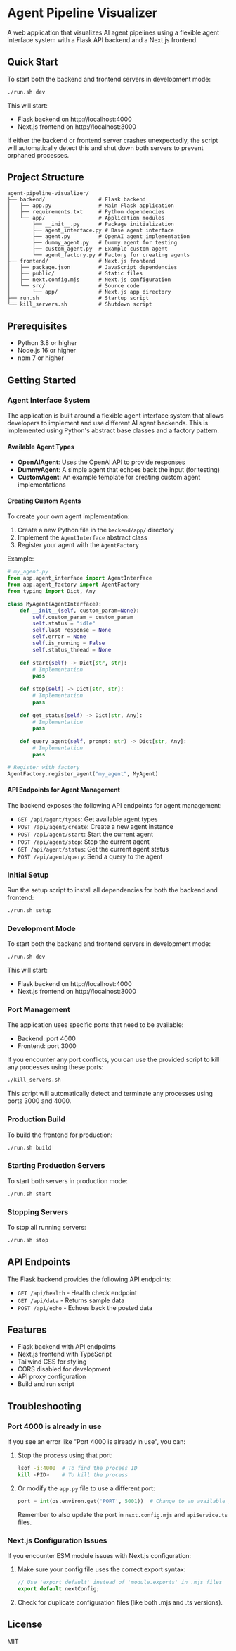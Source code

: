 # Agent Pipeline Visualizer

A web application that visualizes AI agent pipelines using a flexible agent interface system with a Flask API backend and a Next.js frontend.

## Quick Start

To start both the backend and frontend servers in development mode:

```bash
./run.sh dev
```

This will start:
- Flask backend on http://localhost:4000
- Next.js frontend on http://localhost:3000

If either the backend or frontend server crashes unexpectedly, the script will automatically detect this and shut down both servers to prevent orphaned processes.

## Project Structure

```
agent-pipeline-visualizer/
├── backend/                 # Flask backend
│   ├── app.py               # Main Flask application
│   ├── requirements.txt     # Python dependencies
│   └── app/                 # Application modules
│       ├── __init__.py      # Package initialization
│       ├── agent_interface.py # Base agent interface
│       ├── agent.py         # OpenAI agent implementation
│       ├── dummy_agent.py   # Dummy agent for testing
│       ├── custom_agent.py  # Example custom agent
│       └── agent_factory.py # Factory for creating agents
├── frontend/                # Next.js frontend
│   ├── package.json         # JavaScript dependencies
│   ├── public/              # Static files
│   ├── next.config.mjs      # Next.js configuration
│   └── src/                 # Source code
│       └── app/             # Next.js app directory
├── run.sh                   # Startup script
└── kill_servers.sh          # Shutdown script
```

## Prerequisites

- Python 3.8 or higher
- Node.js 16 or higher
- npm 7 or higher

## Getting Started

### Agent Interface System

The application is built around a flexible agent interface system that allows developers to implement and use different AI agent backends. This is implemented using Python's abstract base classes and a factory pattern.

#### Available Agent Types

- **OpenAIAgent**: Uses the OpenAI API to provide responses
- **DummyAgent**: A simple agent that echoes back the input (for testing)
- **CustomAgent**: An example template for creating custom agent implementations

#### Creating Custom Agents

To create your own agent implementation:

1. Create a new Python file in the `backend/app/` directory
2. Implement the `AgentInterface` abstract class
3. Register your agent with the `AgentFactory`

Example:

```python
# my_agent.py
from app.agent_interface import AgentInterface
from app.agent_factory import AgentFactory
from typing import Dict, Any

class MyAgent(AgentInterface):
    def __init__(self, custom_param=None):
        self.custom_param = custom_param
        self.status = "idle"
        self.last_response = None
        self.error = None
        self.is_running = False
        self.status_thread = None
        
    def start(self) -> Dict[str, str]:
        # Implementation
        pass
        
    def stop(self) -> Dict[str, str]:
        # Implementation
        pass
        
    def get_status(self) -> Dict[str, Any]:
        # Implementation
        pass
        
    def query_agent(self, prompt: str) -> Dict[str, Any]:
        # Implementation
        pass

# Register with factory
AgentFactory.register_agent("my_agent", MyAgent)
```

#### API Endpoints for Agent Management

The backend exposes the following API endpoints for agent management:

- `GET /api/agent/types`: Get available agent types
- `POST /api/agent/create`: Create a new agent instance
- `POST /api/agent/start`: Start the current agent
- `POST /api/agent/stop`: Stop the current agent
- `GET /api/agent/status`: Get the current agent status
- `POST /api/agent/query`: Send a query to the agent

### Initial Setup

Run the setup script to install all dependencies for both the backend and frontend:

```bash
./run.sh setup
```

### Development Mode

To start both the backend and frontend servers in development mode:

```bash
./run.sh dev
```

This will start:
- Flask backend on http://localhost:4000
- Next.js frontend on http://localhost:3000

### Port Management

The application uses specific ports that need to be available:
- Backend: port 4000
- Frontend: port 3000

If you encounter any port conflicts, you can use the provided script to kill any processes using these ports:

```bash
./kill_servers.sh
```

This script will automatically detect and terminate any processes using ports 3000 and 4000.

### Production Build

To build the frontend for production:

```bash
./run.sh build
```

### Starting Production Servers

To start both servers in production mode:

```bash
./run.sh start
```

### Stopping Servers

To stop all running servers:

```bash
./run.sh stop
```

## API Endpoints

The Flask backend provides the following API endpoints:

- `GET /api/health` - Health check endpoint
- `GET /api/data` - Returns sample data
- `POST /api/echo` - Echoes back the posted data

## Features

- Flask backend with API endpoints
- Next.js frontend with TypeScript
- Tailwind CSS for styling
- CORS disabled for development
- API proxy configuration
- Build and run script

## Troubleshooting

### Port 4000 is already in use

If you see an error like "Port 4000 is already in use", you can:

1. Stop the process using that port:
   ```bash
   lsof -i:4000  # To find the process ID
   kill <PID>    # To kill the process
   ```

2. Or modify the `app.py` file to use a different port:
   ```python
   port = int(os.environ.get('PORT', 5001))  # Change to an available port
   ```
   
   Remember to also update the port in `next.config.mjs` and `apiService.ts` files.

### Next.js Configuration Issues

If you encounter ESM module issues with Next.js configuration:

1. Make sure your config file uses the correct export syntax:
   ```js
   // Use 'export default' instead of 'module.exports' in .mjs files
   export default nextConfig;
   ```

2. Check for duplicate configuration files (like both .mjs and .ts versions).

## License

MIT
